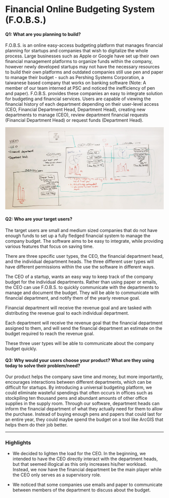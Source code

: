 # Financial Online Budgeting System (F.O.B.S.)

#### Q1: What are you planning to build?

F.O.B.S. is an online easy-access budgeting platform that manages financial planning for startups and companies that wish to digitalize the whole process.
Large businesses such as Apple or Google have set up their own financial management platforms to organize funds within the company, however newly developed startups may not have the necessary resources to build their own platforms and outdated companies still use pen and paper to manage their budget - such as Pershing Systems Corporation, a taiwanese based company that works on banking software (Note: A member of our team interned at PSC and noticed the inefficiency of pen and paper).
F.O.B.S. provides these companies an easy to integrate solution for budgeting and financial services. Users are capable of viewing the financial history of each department depending on their user-level access (CEO, Financial Department Head, Department Head), creating new departments to manage (CEO), review department financial requests (Financial Department Head) or request funds (Department Head).

![Artifact](./artifacts/application_layout.jpg)

#### Q2: Who are your target users?

The target users are small and medium sized companies that do not have enough funds to set up a fully fledged financial system to manage the company budget. The software aims to be easy to integrate, while providing various features that focus on saving time.

There are three specific user types, the CEO, the financial department head, and the individual department heads. The three different user types will have different permissions within the use the software in different ways.

The CEO of a startup, wants an easy way to keep track of the company budget for the individual departments. Rather than using paper or emails, the CEO can use F.O.B.S. to quickly communicate with the departments to manage and document the budget. They will be able to communicate with financial department, and notify them of the yearly revenue goal. 

Financial department will receive the revenue goal and are tasked with distributing the revenue goal to each individual department.

Each department will receive the revenue goal that the financial department assigned to them, and will send the financial department an estimate on the budget required to reach the revenue goal.

These three user types will be able to communicate about the company budget quickly.

#### Q3: Why would your users choose your product? What are they using today to solve their problem/need?

Our product helps the company save time and money, but more importantly, encourages interactions between different departments, which can be difficult for startups. By introducing a universal budgeting platform, we could eliminate wasteful spendings that often occurs in offices such as stockpiling ten thousand pens and abundant amounts of other office supplies in the supply room. Through our software, department heads can inform the financial department of what they actually need for them to allow the purchase. Instead of buying enough pens and papers that could last for an entire year, they could maybe spend the budget on a tool like ArcGIS that helps them do their job better.

----

### Highlights

* We decided to lighten the load for the CEO. In the beginning, we intended to have the CEO directly interact with the department heads, but that seemed illogical as this only increases his/her workload. Instead, we now have the financial department be the main player while the CEO only serves as a supervisory role.

* We noticed that some companies use emails and paper to communicate between members of the department to discuss about the budget. 
